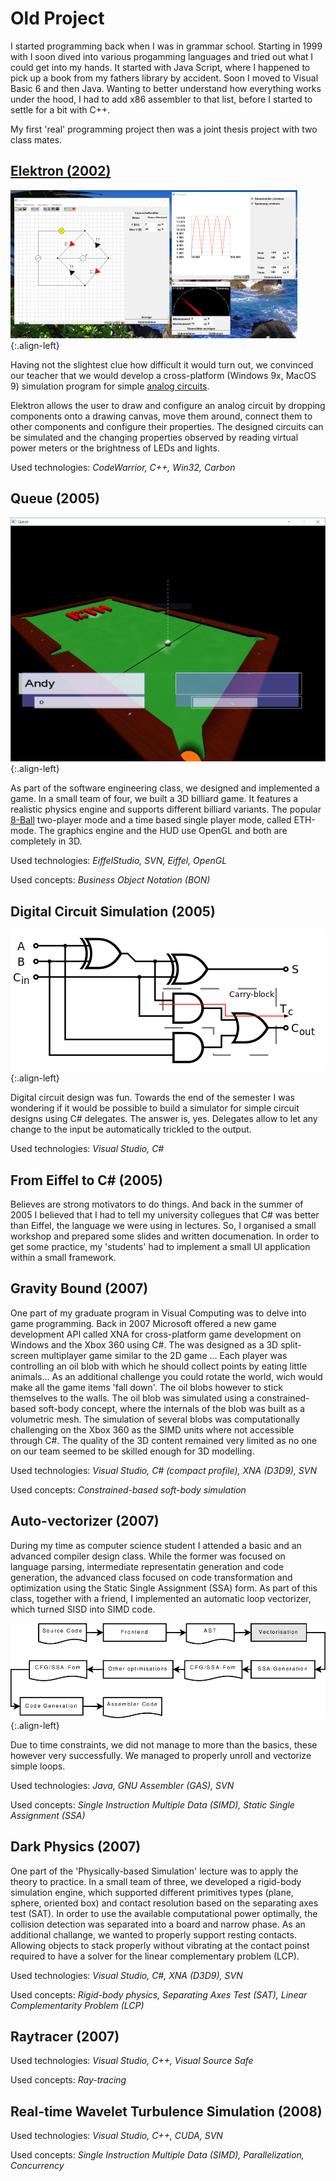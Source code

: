 # Old Project

I started programming back when I was in grammar school. Starting in 1999 with
I soon dived into various progamming languages and tried out what I could get
into my hands.
It started with Java Script, where I happened to pick up a book from my fathers
library by accident. Soon I moved to Visual Basic 6 and then Java.
Wanting to better understand how everything works under the hood, I had to add
x86 assembler to that list, before I started to settle for a bit with C++.

My first 'real' programming project then was a joint thesis project with two
class mates.

## [Elektron (2002)](Elektron/Elektron.md)

![Elektron teaser image](Elektron/Elektron_quarter.png){:.align-left}

Having not the slightest clue how difficult it would turn out, we convinced our
teacher that we would develop a cross-platform (Windows 9x, MacOS 9)
simulation program for simple
[analog circuits](https://en.wikipedia.org/wiki/Electronic_circuit#Analog_circuits).

Elektron allows the user to draw and configure an analog circuit by dropping
components onto a drawing canvas, move them around, connect them to other
components and configure their properties.
The designed circuits can be simulated and the changing properties observed by
reading virtual power meters or the brightness of LEDs and lights.

Used technologies: *CodeWarrior, C++, Win32, Carbon*

## Queue (2005)

![Queue teaser image](Queue/Queue_half.png){:.align-left}

As part of the software engineering class, we designed and implemented a game.
In a small team of four, we built a 3D billiard game.
It features a realistic physics engine and supports different billiard variants.
The popular [8-Ball](https://en.wikipedia.org/wiki/Eight-ball) two-player mode
and a time based single player mode, called ETH-mode.
The graphics engine and the HUD use OpenGL and both are completely in 3D.

Used technologies: *EiffelStudio, SVN, Eiffel, OpenGL*

Used concepts: *Business Object Notation (BON)*

## Digital Circuit Simulation (2005)

![Full adder](Circuit/FullAdder.png){:.align-left}

Digital circuit design was fun. Towards the end of the semester I was wondering
if it would be possible to build a simulator for simple circuit designs using
C# delegates. The answer is, yes. Delegates allow to let any change to the input
be automatically trickled to the output.

Used technologies: *Visual Studio, C#*

## From Eiffel to C# (2005)

Believes are strong motivators to do things. And back in the summer of 2005 I
believed that I had to tell my university collegues that C# was better than
Eiffel, the language we were using in lectures. So, I organised a small workshop
and prepared some slides and written documenation. In order to get some practice,
my 'students' had to implement a small UI application within a small framework.

## Gravity Bound (2007)

One part of my graduate program in Visual Computing was to delve into game
programming. Back in 2007 Microsoft offered a new game development API called
XNA for cross-platform game development on Windows and the Xbox 360 using C#.
The was designed as a 3D split-screen multiplayer game similar to the 2D game ...
Each player was controlling an oil blob with which he should collect points by
eating little animals...
As an additional challenge you could rotate the world, wich would make all the
game items 'fall down'. The oil blobs however to stick themselves to the walls.
The oil blob was simulated using a constrained-based soft-body concept, where
the internals of the blob was built as a volumetric mesh. The simulation of
several blobs was computationally challenging on the Xbox 360 as the SIMD units
where not accessible through C#.
The quality of the 3D content remained very limited as no one on our team
seemed to be skilled enough for 3D modelling.

Used technologies: *Visual Studio, C# (compact profile), XNA (D3D9), SVN*

Used concepts: *Constrained-based soft-body simulation*

## Auto-vectorizer (2007)

During my time as computer science student I attended a basic and an advanced
compiler design class. While the former was focused on language parsing,
intermediate representatin generation and code generation, the advanced class
focused on code transformation and optimization using the Static Single
Assignment (SSA) form. As part of this class, together with a friend, I
implemented an automatic loop vectorizer, which turned SISD into SIMD code.

![Auto-vectorizer pipeline](AutoVectorizer/pipeline.png){:.align-left}

Due to time constraints, we did not manage to more than the basics, these
however very successfully. We managed to properly unroll and vectorize simple
loops.

Used technologies: *Java, GNU Assembler (GAS), SVN*

Used concepts: *Single Instruction Multiple Data (SIMD), Static Single Assignment (SSA)*

## Dark Physics (2007)

One part of the 'Physically-based Simulation' lecture was to apply the theory
to practice. In a small team of three, we developed a rigid-body simulation
engine, which supported different primitives types (plane, sphere, oriented box)
and contact resolution based on the separating axes test (SAT). In order to use
the available computational power optimally, the collision detection was
separated into a board and narrow phase.
As an additional challange, we wanted to properly support resting contacts.
Allowing objects to stack properly without vibrating at the contact poinst
required to have a solver for the linear complementary problem (LCP).

Used technologies: *Visual Studio, C#, XNA (D3D9), SVN*

Used concepts: *Rigid-body physics, Separating Axes Test (SAT), Linear Complementarity Problem (LCP)*

## Raytracer (2007)

Used technologies: *Visual Studio, C++, Visual Source Safe*

Used concepts: *Ray-tracing*

## Real-time Wavelet Turbulence Simulation (2008)

Used technologies: *Visual Studio, C++, CUDA, SVN*

Used concepts: *Single Instruction Multiple Data (SIMD), Parallelization, Concurrency*
